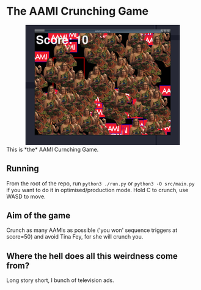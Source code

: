 # The AAMI Crunching Game
<center>
 <img src='random promotional images/development of the tina fey is ongoing, this might be too many tinas.png' width='80%'/>
</center>
This is *the* AAMI Curnching Game.

## Running
From the root of the repo, run `python3 ./run.py` or `python3 -O src/main.py` if you want to do it in optimised/production mode.
Hold C to crunch, use WASD to move.

## Aim of the game
Crunch as many AAMIs as possible ('you won' sequence triggers at score=50) and avoid Tina Fey, for she will crunch you.

## Where the hell does all this weirdness come from?
Long story short, I bunch of television ads.
